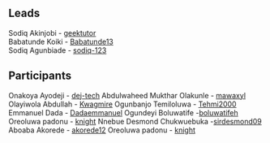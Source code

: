 ## Leads

Sodiq Akinjobi - [geektutor](http://github.com/geektutor)<br/>
Babatunde Koiki - [Babatunde13](http://github.com/Babatunde13)<br/>
Sodiq Agunbiade - [sodiq-123](https://github.com/Sodiq-123)

## Participants

Onakoya Ayodeji - [dej-tech](https://github.com/dej-tech)
Abdulwaheed Mukthar Olakunle - [mawaxyl](https://github.com/mawaxyl)
Olayiwola Abdullah - [Kwagmire](http://github.com/Kwagmire)
Ogunbanjo Temiloluwa - [Tehmi2000](https://github.com/tehmi2000)
Emmanuel Dada - [Dadaemmanuel](http://GitHub.com/Dadaemmanuel)
Ogundeyi Boluwatife -[boluwatifeh](http://github.com/boluwatifeh)
Oreoluwa padonu - [knight](http://github.com/ore291)
Nnebue Desmond Chukwuebuka -[sirdesmond09](https://github.com/sirdesmond09)
Aboaba Akorede - [akorede12](http://github.com/akorede12)
Oreoluwa padonu - [knight](http://github.com/ore291)
